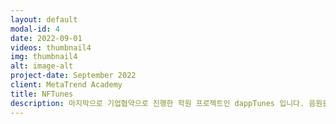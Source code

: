 ```yaml
---
layout: default
modal-id: 4
date: 2022-09-01
videos: thumbnail4
img: thumbnail4
alt: image-alt
project-date: September 2022
client: MetaTrend Academy
title: NFTunes
description: 마지막으로 기업협약으로 진행한 학원 프로젝트인 dappTunes 입니다. 음원을 nft 토큰으로 치환하여, 음원재생으로 발생하는 수익을 토큰의 소유자가 100% 가져갈수 있도록 구상했습니다. 이력서에 기술된 모든 스택을 사용했으며, docker를 이용한 private network 개발구축, erc-721 표준을 사용해 토큰 제작/소거 를 가능하게 하는 등 사용할 수 있는 모든 기술로 가장 자신있는 작업물이라 말씀드릴수있습니다. 프로젝트의 자세한 내용은 이력서를 참고해주세요.
---
```

